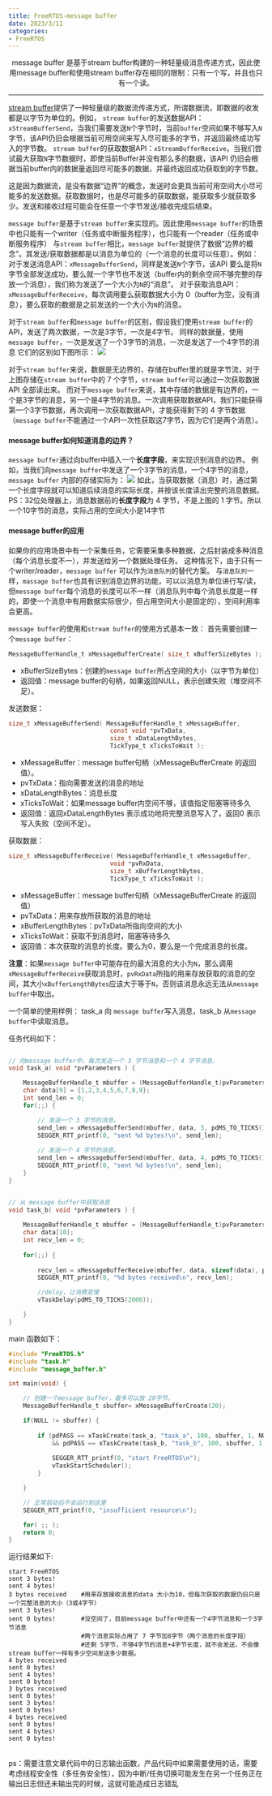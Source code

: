 ```yaml
---
title: FreeRTOS-message buffer
date: 2023/3/11
categories: 
- FreeRTOS
---
```


<center>
message buffer 是基于stream buffer构建的一种轻量级消息传递方式，因此使用message buffer和使用stream buffer存在相同的限制：只有一个写，并且也只有一个读。
</center>

<!--more-->

***
[stream buffer](https://fengxun2017.github.io/2023/02/22/FreeRTOS-stream-buffer/)提供了一种轻量级的数据流传递方式，所谓数据流，即数据的收发都是以字节为单位的。例如，
`stream buffer`的发送数据API：`xStreamBufferSend`，当我们需要发送`N`个字节时，当前`buffer`空间如果不够写入`N`字节，该API仍旧会根据当前可用空间来写入尽可能多的字节，并返回最终成功写入的字节数。
`stream buffer`的获取数据API：`xStreamBufferReceive`，当我们尝试最大获取`N`字节数据时，即使当前Buffer并没有那么多的数据，该API 仍旧会根据当前buffer内的数据量返回尽可能多的数据，并最终返回成功获取到的字节数。


这是因为数据流，是没有数据“边界”的概念，发送时会更具当前可用空间大小尽可能多的发送数据。获取数据时，也是尽可能多的获取数据，能获取多少就获取多少。发送和接收过程可能会在任意一个字节发送/接收完成后结束。

`message buffer`是基于`stream buffer`来实现的。因此使用`message buffer`的场景中也只能有一个writer（任务或中断服务程序），也只能有一个reader（任务或中断服务程序）
与`stream buffer`相比，`message buffer`就提供了数据“边界的概念”。其发送/获取数据都是以消息为单位的（一个消息的长度可以任意）。例如：
对于发送消息API：`xMessageBufferSend`，同样是发送`N`个字节，该API 要么是将`N`字节全部发送成功，要么就一个字节也不发送（buffer内的剩余空间不够完整的存放一个消息），我们称为发送了一个大小为`N`的“消息”。
对于获取消息API：`xMessageBufferReceive`，每次调用要么获取数据大小为 0（buffer为空，没有消息），要么获取的数据是之前发送的一个大小为`N`的消息。

对于`stream buffer`和`message buffer`的区别，假设我们使用`stream buffer`的API，发送了两次数据，一次是3字节，一次是4字节。
同样的数据量，使用`message buffer`，一次是发送了一个3字节的消息，一次是发送了一个4字节的消息
它们的区别如下图所示：
![](./FreeRTOS-message-buffer/diff_sb_mb.jpg)

对于`stream buffer`来说，数据是无边界的，存储在buffer里的就是字节流，对于上图存储在`stream buffer`中的 7 个字节，`stream buffer`可以通过一次获取数据API 全部读出来。
而对于`message buffer`来说，其中存储的数据是有边界的，一个是3字节的消息，另一个是4字节的消息。一次调用获取数据API，我们只能获得第一个3字节数据，再次调用一次获取数据API，才能获得剩下的 4 字节数据（`message buffer`不能通过一个API一次性获取这7字节，因为它们是两个消息）。 

#### message buffer如何知道消息的边界？

`message buffer`通过向buffer中插入一个**长度字段**，来实现识别消息的边界。
例如，当我们向`message buffer`中发送了一个3字节的消息，一个4字节的消息，`message buffer` 内部的存储实际为：
![](./FreeRTOS-message-buffer/length-message.jpg)
如此，当获取数据（消息）时，通过第一个长度字段就可以知道后续消息的实际长度，并按该长度读出完整的消息数据。
PS：32位处理器上，消息数据前的**长度字段**为 4 字节，不是上图的 1 字节。所以一个10字节的消息，实际占用的空间大小是14字节



#### message buffer的应用
如果你的应用场景中有一个采集任务，它需要采集多种数据，之后封装成多种消息（每个消息长度不一），并发送给另一个数据处理任务。
这种情况下，由于只有一个writer/reader，`message buffer` 可以作为`消息队列`的替代方案。 与`消息队列`一样，`massage buffer`也具有识别消息边界的功能，可以以消息为单位进行写/读，但`message buffer`每个消息的长度可以不一样（消息队列中每个消息长度是一样的，即使一个消息中有用数据实际很少，但占用空间大小是固定的），空间利用率会更高。


`message buffer`的使用和`stream buffer`的使用方式基本一致：
首先需要创建一个`message buffer`：
```c
MessageBufferHandle_t xMessageBufferCreate( size_t xBufferSizeBytes );
```
- xBufferSizeBytes：创建的`message buffer`所占空间的大小（以字节为单位）
- 返回值：message buffer的句柄，如果返回NULL，表示创建失败（堆空间不足）。


发送数据：
```c
size_t xMessageBufferSend( MessageBufferHandle_t xMessageBuffer,
                            const void *pvTxData,
                            size_t xDataLengthBytes,
                            TickType_t xTicksToWait );
```
- xMessageBuffer：message buffer句柄（xMessageBufferCreate 的返回值）。
- pvTxData：指向需要发送的消息的地址
- xDataLengthBytes：消息长度
- xTicksToWait：如果message buffer内空间不够，该值指定阻塞等待多久
- 返回值：返回xDataLengthBytes 表示成功地将完整消息写入了，返回0 表示写入失败（空间不足）。

获取数据：
```c
size_t xMessageBufferReceive( MessageBufferHandle_t xMessageBuffer,
                            void *pvRxData,
                            size_t xBufferLengthBytes,
                            TickType_t xTicksToWait );
```
- xMessageBuffer：message buffer句柄（xMessageBufferCreate 的返回值）
- pvTxData：用来存放所获取的消息的地址
- xBufferLengthBytes：pvTxData所指向空间的大小
- xTicksToWait：获取不到消息时，阻塞等待多久
- 返回值：本次获取的消息的长度。要么为0，要么是一个完成消息的长度。
  
**注意**：如果`message buffer`中可能存在的最大消息的大小为`N`，那么调用`xMessageBufferReceive`获取消息时，`pvRxData`所指的用来存放获取的消息的空间，其大小`xBufferLengthBytes`应该大于等于`N`，否则该消息永远无法从`message buffer`中取出。


一个简单的使用样例： task_a 向 `message buffer`写入消息，task_b 从`message buffer`中读取消息。

任务代码如下：
```c

// 向message buffer中，每次发送一个 3 字节消息和一个 4 字节消息。
void task_a( void *pvParameters ) {

    MessageBufferHandle_t mbuffer = (MessageBufferHandle_t)pvParameters;
    char data[9] = {1,2,3,4,5,6,7,8,9};
    int send_len = 0;
    for(;;) {

        // 发送一个 3 字节的消息。
        send_len = xMessageBufferSend(mbuffer, data, 3, pdMS_TO_TICKS(1000));
        SEGGER_RTT_printf(0, "sent %d bytes!\n", send_len);
        
        // 发送一个 4 字节的消息。
        send_len = xMessageBufferSend(mbuffer, data, 4, pdMS_TO_TICKS(1000));
        SEGGER_RTT_printf(0, "sent %d bytes!\n", send_len);
    }
}


// 从 message buffer中获取消息
void task_b( void *pvParameters ) {
    
    MessageBufferHandle_t mbuffer = (MessageBufferHandle_t)pvParameters;
    char data[10];
    int recv_len = 0;
    
    for(;;) {
        
        recv_len = xMessageBufferReceive(mbuffer, data, sizeof(data), pdMS_TO_TICKS(2000));
        SEGGER_RTT_printf(0, "%d bytes received\n", recv_len);

        //delay，让消费变慢
        vTaskDelay(pdMS_TO_TICKS(2000));

    }
}
```

main 函数如下：
```c
#include "FreeRTOS.h"
#include "task.h"
#include "message_buffer.h"

int main(void) {

    // 创建一个message buffer，最多可以放 20字节。
    MessageBufferHandle_t sbuffer= xMessageBufferCreate(20);

    if(NULL != sbuffer) {
        
        if (pdPASS == xTaskCreate(task_a, "task_a", 100, sbuffer, 1, NULL)
            && pdPASS == xTaskCreate(task_b, "task_b", 100, sbuffer, 1, NULL)){
            
            SEGGER_RTT_printf(0, "start FreeRTOS\n");
            vTaskStartScheduler();
        } 

    }

    // 正常启动后不会运行到这里
    SEGGER_RTT_printf(0, "insufficient resource\n");

    for( ;; );
    return 0;    
}
```


运行结果如下:
```
start FreeRTOS
sent 3 bytes!
sent 4 bytes!
3 bytes received    #用来存放接收消息的data 大小为10，但每次获取的数据仍旧只是一个完整消息的大小（3或4字节）
sent 3 bytes!
sent 0 bytes!       #没空间了，目前message buffer中还有一个4字节消息和一个3字节消息
                    #两个消息实际占用了 7 字节加8字节（两个消息的长度字段）
                    #还剩 5字节，不够4字节的消息+4字节长度，就不会发送，不会像stream buffer一样有多少空间发送多少数据。
4 bytes received
sent 0 bytes!
sent 4 bytes!
sent 0 bytes!
3 bytes received
sent 0 bytes!
sent 3 bytes!
sent 0 bytes!
4 bytes received
sent 0 bytes!
sent 4 bytes!
sent 0 bytes!
```


<br/>
ps：需要注意文章代码中的日志输出函数，产品代码中如果需要使用的话，需要考虑线程安全性（多任务安全性），因为中断/任务切换可能发生在另一个任务正在输出日志但还未输出完的时候，这就可能造成日志错乱





